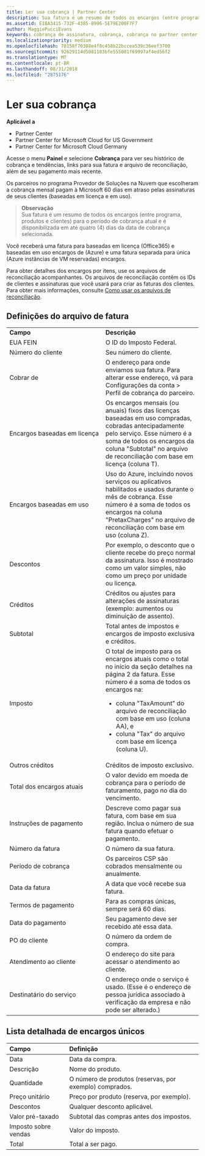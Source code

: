 ```yaml
---
title: Ler sua cobrança | Partner Center
description: Sua fatura é um resumo de todos os encargos (entre programa, produtos e clientes) para o período atual mensal. Está disponível no painel do Partner Center.
ms.assetid: E1BA3415-732F-4385-8996-5E79E200F7F7
author: MaggiePucciEvans
keywords: cobrança de assinatura, cobrança, cobrança no partner center, ler minha cobrança, fatura, fatura do partner center, fatura do CSP, onde está minha cobrança?
ms.localizationpriority: medium
ms.openlocfilehash: 70158f70388e4f0c458b22bccea539c36eef3700
ms.sourcegitcommit: 92629114d5081103bfe555081f69997af4ed56f2
ms.translationtype: MT
ms.contentlocale: pt-BR
ms.lasthandoff: 08/31/2018
ms.locfileid: "2875176"
---
```

# <a name="read-your-bill"></a>Ler sua cobrança

**Aplicável a**

-  Partner Center
-  Partner Center for Microsoft Cloud for US Government
-  Partner Center for Microsoft Cloud Germany

Acesse o menu **Painel** e selecione **Cobrança** para ver seu histórico de cobrança e tendências, links para sua fatura e arquivo de reconciliação, além de seu pagamento mais recente.

Os parceiros no programa Provedor de Soluções na Nuvem que escolheram a cobrança mensal pagam à Microsoft 60 dias em atraso pelas assinaturas de seus clientes (baseadas em licença e em uso).

>**Observação**<br>
Sua fatura é um resumo de todos os encargos (entre programa, produtos e clientes) para o período de cobrança atual e é disponibilizada em até quatro (4) dias da data de cobrança selecionada.

Você receberá uma fatura para baseadas em licença (Office365) e baseadas em uso encargos de (Azure) e uma fatura separada para única (Azure instâncias de VM reservadas) encargos.

Para obter detalhes dos encargos por itens, use os arquivos de reconciliação acompanhantes. Os arquivos de reconciliação contêm os IDs de clientes e assinaturas que você usará para criar as faturas dos clientes. Para obter mais informações, consulte [Como usar os arquivos de reconciliação](use-the-reconciliation-files.md).

## <a name="invoice-file-definitions"></a>Definições do arquivo de fatura


<table>
<colgroup>
<col width="50%" />
<col width="50%" />
</colgroup>
<tbody>
<tr class="odd">
<td><strong>Campo</strong></td>
<td><strong>Descrição</strong></td>
</tr>
<tr class="even">
<td>EUA FEIN</td>
<td>O ID do Imposto Federal.</td>
</tr>
<tr class="odd">
<td>Número do cliente</td>
<td>Seu número do cliente.</td>
</tr>
<tr class="even">
<td>Cobrar de</td>
<td>O endereço para onde enviamos sua fatura. Para alterar esse endereço, vá para Configurações da conta > Perfil de cobrança do parceiro. </td>
</tr>
<tr class="odd">
<td>Encargos baseadas em licença</td>
<td>Os encargos mensais (ou anuais) fixos das licenças baseadas em uso compradas, cobradas antecipadamente pelo serviço. Esse número é a soma de todos os encargos da coluna &quot;Subtotal&quot; no arquivo de reconciliação com base em licença (coluna T).</td>
</tr>
<tr class="even">
<td>Encargos baseadas em uso</td>
<td>Uso do Azure, incluindo novos serviços ou aplicativos habilitados e usados durante o mês de cobrança. Esse número é a soma de todos os encargos na coluna &quot;PretaxCharges&quot; no arquivo de reconciliação com base em uso (coluna Z).</td>
</tr>
<tr class="odd">
<td>Descontos</td>
<td>Por exemplo, o desconto que o cliente recebe do preço normal da assinatura. Isso é mostrado como um valor simples, não como um preço por unidade ou licença.</td>
</tr>
<tr class="odd">
<td>Créditos</td>
<td>Créditos ou ajustes para alterações de assinaturas (exemplo: aumentos ou diminuição de assento).</td>
</tr>
<tr class="even">
<tr class="even">
<td>Subtotal</td>
<td>Total antes de impostos e encargos de imposto exclusiva e créditos.</td>
</tr>
<td>Imposto</td>
<td>O total de imposto para os encargos atuais como o total no início da seção detalhes na página 2 da fatura. Esse número é a soma de todos os encargos na:
<ul>
<li>coluna &quot;TaxAmount&quot; do arquivo de reconciliação com base em uso (coluna AA), e</li>
<li>coluna &quot;Tax&quot; do arquivo com base em licença (coluna U).</li>
</ul></td>
</tr>
<tr class="odd">
<td>Outros créditos</td>
<td>Créditos de imposto exclusivo.</td>
</tr>
<tr class="even">
<td>Total dos encargos atuais</td>
<td>O valor devido em moeda de cobrança para o período de faturamento, pago no dia do vencimento.</td>
</tr>
<tr class="odd">
<td>Instruções de pagamento</td>
<td>Descreve como pagar sua fatura, com base em sua região. Inclua o número de sua fatura quando efetuar o pagamento.</td>
</tr>
<tr class="even">
<td>Número da fatura</td>
<td>O número da sua fatura.</td>
</tr>
<tr class="odd">
<td>Período de cobrança</td>
<td>Os parceiros CSP são cobrados mensalmente ou anualmente.</td>
</tr>
<tr class="even">
<td>Data da fatura</td>
<td>A data que você recebe sua fatura.</td>
</tr>
<tr class="odd">
<td>Termos de pagamento</td>
<td>Para as compras únicas, sempre será 60 dias.</td>
</tr>
<tr class="even">
<td>Data do pagamento</td>
<td>Seu pagamento deve ser recebido até essa data.</td>
</tr>
<tr class="odd">
<td>PO do cliente</td>
<td>O número da ordem de compra.</td>
</tr>
<tr class="even">
<td>Atendimento ao cliente</td>
<td>O endereço do site para acessar o atendimento ao cliente.</td>
</tr>
<tr class="odd">
<td>Destinatário do serviço</td>
<td>O endereço onde o serviço é usado. (Esse é o endereço de pessoa jurídica associado à verificação da empresa e não pode ser alterado.)</td>
</tr>
</tbody>
</table>

## <a name="itemized-list-of-one-time-charges"></a>Lista detalhada de encargos únicos

|**Campo** |**Definição**|
|:----------------|:-----------------------------|
|Data |Data da compra. |
|Descrição |Nome do produto. |
|Quantidade |O número de produtos (reservas, por exemplo) comprados. |
|Preço unitário |Preço por produto (reserva, por exemplo). |
|Descontos |Qualquer desconto aplicável. |
|Valor pré-taxado |Subtotal das compras antes dos impostos. |
|Imposto sobre vendas |Valor do imposto. |
|Total |Total a ser pago. |
 



